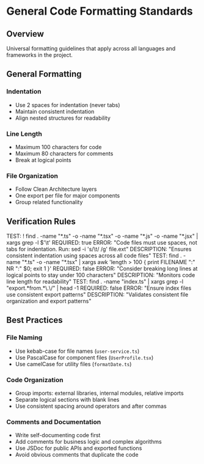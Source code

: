 # General Code Formatting Standards

## Overview
Universal formatting guidelines that apply across all languages and frameworks in the project.

## General Formatting

### Indentation
- Use 2 spaces for indentation (never tabs)
- Maintain consistent indentation
- Align nested structures for readability

### Line Length
- Maximum 100 characters for code
- Maximum 80 characters for comments
- Break at logical points

### File Organization
- Follow Clean Architecture layers
- One export per file for major components
- Group related functionality

## Verification Rules

<verification-block context-check="general-formatting-verification">
  <verification_definitions>
    <test name="no_tabs_in_code">
      TEST: ! find . -name "*.ts" -o -name "*.tsx" -o -name "*.js" -o -name "*.jsx" | xargs grep -l $'\t'
      REQUIRED: true
      ERROR: "Code files must use spaces, not tabs for indentation. Run: sed -i 's/\t/  /g' file.ext"
      DESCRIPTION: "Ensures consistent indentation using spaces across all code files"
    </test>
    <test name="line_length_compliance">
      TEST: find . -name "*.ts" -o -name "*.tsx" | xargs awk 'length > 100 { print FILENAME ":" NR ":" $0; exit 1 }'
      REQUIRED: false
      ERROR: "Consider breaking long lines at logical points to stay under 100 characters"
      DESCRIPTION: "Monitors code line length for readability"
    </test>
    <test name="consistent_file_organization">
      TEST: find . -name "index.ts" | xargs grep -l "export.*from.*\.\/" | head -1
      REQUIRED: false
      ERROR: "Ensure index files use consistent export patterns"
      DESCRIPTION: "Validates consistent file organization and export patterns"
    </test>
  </verification_definitions>
</verification-block>

## Best Practices

### File Naming
- Use kebab-case for file names (`user-service.ts`)
- Use PascalCase for component files (`UserProfile.tsx`)
- Use camelCase for utility files (`formatDate.ts`)

### Code Organization
- Group imports: external libraries, internal modules, relative imports
- Separate logical sections with blank lines
- Use consistent spacing around operators and after commas

### Comments and Documentation
- Write self-documenting code first
- Add comments for business logic and complex algorithms
- Use JSDoc for public APIs and exported functions
- Avoid obvious comments that duplicate the code